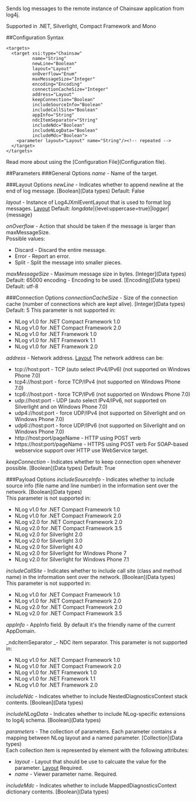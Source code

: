 Sends log messages to the remote instance of Chainsaw application from log4j. 

Supported in .NET, Silverlight, Compact Framework and Mono

##Configuration Syntax
```
<targets>
  <target xsi:type="Chainsaw"
          name="String"
          newLine="Boolean"
          layout="Layout"
          onOverflow="Enum"
          maxMessageSize="Integer"
          encoding="Encoding"
          connectionCacheSize="Integer"
          address="Layout"
          keepConnection="Boolean"
          includeSourceInfo="Boolean"
          includeCallSite="Boolean"
          appInfo="String"
          ndcItemSeparator="String"
          includeNdc="Boolean"
          includeNLogData="Boolean"
          includeMdc="Boolean">
    <parameter layout="Layout" name="String"/><!-- repeated -->
  </target>
</targets>
```
Read more about using the [Configuration File](Configuration file).

##Parameters
###General Options
_name_ - Name of the target.

###Layout Options
_newLine_ - Indicates whether to append newline at the end of log message. [Boolean](Data types) Default: False

_layout_ - Instance of Log4JXmlEventLayout that is used to format log messages. [Layout](Layout) Default: ${longdate}|${level:uppercase=true}|${logger}|${message}

_onOverflow_ - Action that should be taken if the message is larger than maxMessageSize.  
Possible values:
* Discard - Discard the entire message.
* Error - Report an error.
* Split - Split the message into smaller pieces.

_maxMessageSize_ - Maximum message size in bytes. [Integer](Data types) Default: 65000
encoding - Encoding to be used. [Encoding](Data types) Default: utf-8

###Connection Options
_connectionCacheSize_ - Size of the connection cache (number of connections which are kept alive). [Integer](Data types) Default: 5
This parameter is not supported in:
* NLog v1.0 for .NET Compact Framework 1.0
* NLog v1.0 for .NET Compact Framework 2.0
* NLog v1.0 for .NET Framework 1.0
* NLog v1.0 for .NET Framework 1.1
* NLog v1.0 for .NET Framework 2.0

_address_ - Network address. [Layout](Layout)
The network address can be:
* tcp://host:port - TCP (auto select IPv4/IPv6) (not supported on Windows Phone 7.0)
* tcp4://host:port - force TCP/IPv4 (not supported on Windows Phone 7.0)
* tcp6://host:port - force TCP/IPv6 (not supported on Windows Phone 7.0)
* udp://host:port - UDP (auto select IPv4/IPv6, not supported on Silverlight and on Windows Phone 7.0)
* udp4://host:port - force UDP/IPv4 (not supported on Silverlight and on Windows Phone 7.0)
* udp6://host:port - force UDP/IPv6 (not supported on Silverlight and on Windows Phone 7.0)
* http://host:port/pageName - HTTP using POST verb
* https://host:port/pageName - HTTPS using POST verb
For SOAP-based webservice support over HTTP use WebService target.

_keepConnection_ - Indicates whether to keep connection open whenever possible. [Boolean](Data types) Default: True

###Payload Options
_includeSourceInfo_ - Indicates whether to include source info (file name and line number) in the information sent over the network. [Boolean](Data types)  
This parameter is not supported in:
* NLog v1.0 for .NET Compact Framework 1.0
* NLog v1.0 for .NET Compact Framework 2.0
* NLog v2.0 for .NET Compact Framework 2.0
* NLog v2.0 for .NET Compact Framework 3.5
* NLog v2.0 for Silverlight 2.0
* NLog v2.0 for Silverlight 3.0
* NLog v2.0 for Silverlight 4.0
* NLog v2.0 for Silverlight for Windows Phone 7
* NLog v2.0 for Silverlight for Windows Phone 7.1

_includeCallSite_ - Indicates whether to include call site (class and method name) in the information sent over the network. [Boolean](Data types)  
This parameter is not supported in:
* NLog v1.0 for .NET Compact Framework 1.0
* NLog v1.0 for .NET Compact Framework 2.0
* NLog v2.0 for .NET Compact Framework 2.0
* NLog v2.0 for .NET Compact Framework 3.5

_appInfo_ - AppInfo field. By default it's the friendly name of the current AppDomain.

_ndcItemSeparator _- NDC item separator.
This parameter is not supported in:
* NLog v1.0 for .NET Compact Framework 1.0
* NLog v1.0 for .NET Compact Framework 2.0
* NLog v1.0 for .NET Framework 1.0
* NLog v1.0 for .NET Framework 1.1
* NLog v1.0 for .NET Framework 2.0

_includeNdc_ - Indicates whether to include NestedDiagnosticsContext stack contents. [Boolean](Data types)

_includeNLogData_ - Indicates whether to include NLog-specific extensions to log4j schema. [Boolean](Data types)

_parameters_ - The collection of parameters. Each parameter contains a mapping between NLog layout and a named parameter. [Collection](Data types)  
Each collection item is represented by <parameter /> element with the following attributes:
* _layout_ - Layout that should be use to calcuate the value for the parameter. [Layout](Layout) Required.
* _name_ - Viewer parameter name. Required.

_includeMdc_ - Indicates whether to include MappedDiagnosticsContext dictionary contents. [Boolean](Data types)